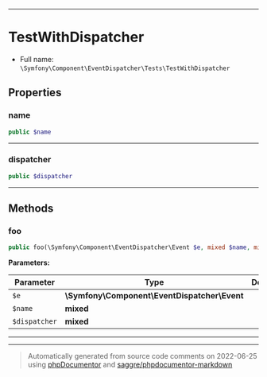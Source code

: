 ***

# TestWithDispatcher





* Full name: `\Symfony\Component\EventDispatcher\Tests\TestWithDispatcher`



## Properties


### name



```php
public $name
```






***

### dispatcher



```php
public $dispatcher
```






***

## Methods


### foo



```php
public foo(\Symfony\Component\EventDispatcher\Event $e, mixed $name, mixed $dispatcher): mixed
```








**Parameters:**

| Parameter | Type | Description |
|-----------|------|-------------|
| `$e` | **\Symfony\Component\EventDispatcher\Event** |  |
| `$name` | **mixed** |  |
| `$dispatcher` | **mixed** |  |




***


***
> Automatically generated from source code comments on 2022-06-25 using [phpDocumentor](http://www.phpdoc.org/) and [saggre/phpdocumentor-markdown](https://github.com/Saggre/phpDocumentor-markdown)
